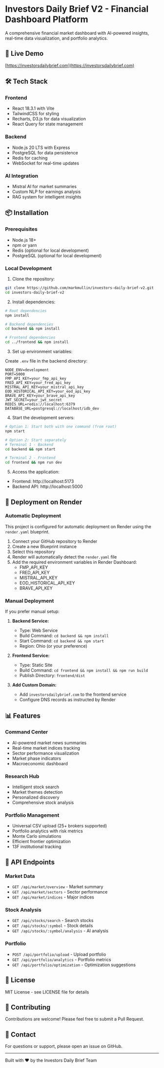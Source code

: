 # Investors Daily Brief V2 - Financial Dashboard Platform

A comprehensive financial market dashboard with AI-powered insights, real-time data visualization, and portfolio analytics.

## 🚀 Live Demo
[https://investorsdailybrief.com](https://investorsdailybrief.com)

## 🛠 Tech Stack

### Frontend
- React 18.3.1 with Vite
- TailwindCSS for styling
- Recharts, D3.js for data visualization
- React Query for state management

### Backend
- Node.js 20 LTS with Express
- PostgreSQL for data persistence
- Redis for caching
- WebSocket for real-time updates

### AI Integration
- Mistral AI for market summaries
- Custom NLP for earnings analysis
- RAG system for intelligent insights

## 📦 Installation

### Prerequisites
- Node.js 18+
- npm or yarn
- Redis (optional for local development)
- PostgreSQL (optional for local development)

### Local Development

1. Clone the repository:
```bash
git clone https://github.com/markmullin/investors-daily-brief-v2.git
cd investors-daily-brief-v2
```

2. Install dependencies:
```bash
# Root dependencies
npm install

# Backend dependencies
cd backend && npm install

# Frontend dependencies
cd ../frontend && npm install
```

3. Set up environment variables:

Create `.env` file in the backend directory:
```env
NODE_ENV=development
PORT=5000
FMP_API_KEY=your_fmp_api_key
FRED_API_KEY=your_fred_api_key
MISTRAL_API_KEY=your_mistral_api_key
EOD_HISTORICAL_API_KEY=your_eod_api_key
BRAVE_API_KEY=your_brave_api_key
JWT_SECRET=your_jwt_secret
REDIS_URL=redis://localhost:6379
DATABASE_URL=postgresql://localhost/idb_dev
```

4. Start the development servers:

```bash
# Option 1: Start both with one command (from root)
npm start

# Option 2: Start separately
# Terminal 1 - Backend
cd backend && npm start

# Terminal 2 - Frontend
cd frontend && npm run dev
```

5. Access the application:
- Frontend: http://localhost:5173
- Backend API: http://localhost:5000

## 🚢 Deployment on Render

### Automatic Deployment

This project is configured for automatic deployment on Render using the `render.yaml` blueprint.

1. Connect your GitHub repository to Render
2. Create a new Blueprint instance
3. Select this repository
4. Render will automatically detect the `render.yaml` file
5. Add the required environment variables in Render Dashboard:
   - FMP_API_KEY
   - FRED_API_KEY
   - MISTRAL_API_KEY
   - EOD_HISTORICAL_API_KEY
   - BRAVE_API_KEY

### Manual Deployment

If you prefer manual setup:

1. **Backend Service:**
   - Type: Web Service
   - Build Command: `cd backend && npm install`
   - Start Command: `cd backend && npm start`
   - Region: Ohio (or your preference)

2. **Frontend Service:**
   - Type: Static Site
   - Build Command: `cd frontend && npm install && npm run build`
   - Publish Directory: `frontend/dist`

3. **Add Custom Domain:**
   - Add `investorsdailybrief.com` to the frontend service
   - Configure DNS records as instructed by Render

## 📊 Features

### Command Center
- AI-powered market news summaries
- Real-time market indices tracking
- Sector performance visualization
- Market phase indicators
- Macroeconomic dashboard

### Research Hub
- Intelligent stock search
- Market themes detection
- Personalized discovery
- Comprehensive stock analysis

### Portfolio Management
- Universal CSV upload (25+ brokers supported)
- Portfolio analytics with risk metrics
- Monte Carlo simulations
- Efficient frontier optimization
- 13F institutional tracking

## 🔧 API Endpoints

### Market Data
- `GET /api/market/overview` - Market summary
- `GET /api/market/sectors` - Sector performance
- `GET /api/market/indices` - Major indices

### Stock Analysis
- `GET /api/stocks/search` - Search stocks
- `GET /api/stocks/:symbol` - Stock details
- `GET /api/stocks/:symbol/analysis` - AI analysis

### Portfolio
- `POST /api/portfolio/upload` - Upload portfolio
- `GET /api/portfolio/analytics` - Portfolio metrics
- `GET /api/portfolio/optimization` - Optimization suggestions

## 📝 License

MIT License - see LICENSE file for details

## 🤝 Contributing

Contributions are welcome! Please feel free to submit a Pull Request.

## 📧 Contact

For questions or support, please open an issue on GitHub.

---

Built with ❤️ by the Investors Daily Brief Team
